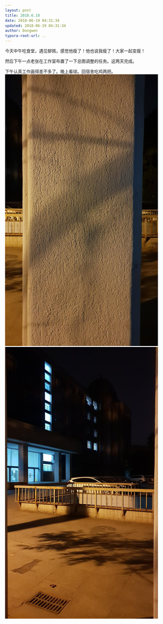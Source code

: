 ```yaml
---
layout: post
title: 2018.6.18
date: 2018-06-19 04:31:34
updated: 2018-06-19 04:31:34
author: Dongwen
typora-root-url: ..
---
```




今天中午吃食堂，遇见郜佩，感觉他瘦了！他也说我瘦了！大家一起变瘦！

然后下午一点老张在工作室布置了一下总图调整的任务。这两天完成。

下午认真工作画得差不多了。晚上看球。回宿舍吃鸡两把。  ![](/img/in-post/x51526125.jpg)
![](/img/in-post/x51526124.jpg)

